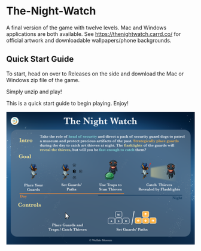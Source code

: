 # The-Night-Watch
A final version of the game with twelve levels. Mac and Windows applications are both available. See https://thenightwatch.carrd.co/ for official artwork and downloadable wallpapers/phone backgrounds.



## Quick Start Guide
To start, head on over to Releases on the side and download the Mac or Windows zip file of the game.

Simply unzip and play!

This is a quick start guide to begin playing. Enjoy!

![alt text](https://github.com/JackieW001/The-Night-Watch/blob/main/TheNightWatchQuickStartGuide.png)
